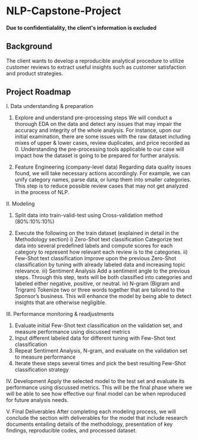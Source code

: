 # NLP-Capstone-Project
#### Due to confidentialality, the client's information is excluded 

## Background
The client wants to develop a reproducible analytical procedure to utilize customer reviews to extract useful insights such as customer satisfaction and product strategies.

## Project Roadmap 
I.  Data understanding & preparation
1.  Explore and understand pre-processing steps
	We will conduct a thorough EDA on the data and detect any issues that may impair the accuracy and integrity of the whole analysis. For instance, upon our initial examination, there are some issues with the raw dataset including mixes of upper & lower cases, review duplicates, and price recorded as 0. Understanding the pre-processing tools applicable to our case will impact how the dataset is going to be prepared for further analysis. 

2.  Feature Engineering (company-level data)
	Regarding data quality issues found, we will take necessary actions accordingly. For example, we can unify category names, parse data, or lump them into smaller categories. This step is to reduce possible review cases that may not get analyzed in the process of NLP.


II. Modeling
1. Split data into train-valid-test using Cross-validation method (80%:10%:10%)

2. Execute the following on the train dataset (explained in detail in the Methodology section)
	i) Zero-Shot text classification
   Categorize text data into several predefined labels and compute scores for each category to represent how relevant each review is to the categories.
ii) Few-Shot text classification
     Improve upon the previous Zero-Shot classification by tuning with already labeled data and increasing topic relevance.
iii) Sentiment Analysis
    Add a sentiment angle to the previous steps. Through this step, texts will be both classified into categories and labeled either negative, positive, or neutral.
iv) N-gram (Bigram and Trigram)
      Tokenize two or three words together that are tailored to the Sponsor’s business. This will enhance the model by being able to detect insights that are otherwise negligible. 

III. Performance monitoring & readjustments
1. Evaluate initial Few-Shot text classification on the validation set, and measure performance using discussed metrics 
2. Input different labeled data for different tuning with Few-Shot text classification
3. Repeat Sentiment Analysis, N-gram, and evaluate on the validation set to measure performance
4. Iterate these steps several times and pick the best resulting Few-Shot classification strategy

IV. Development
Apply the selected model to the test set and evaluate its performance using discussed metrics. This will be the final phase where we will be able to see how effective our final model can be when reproduced for future analysis needs.

V. Final Deliverables 
After completing each modeling process, we will conclude the section with deliverables for the model that include research documents entailing details of the methodology, presentation of key findings, reproducible codes, and processed dataset. 
